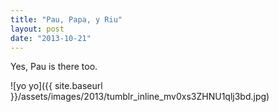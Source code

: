 ```yaml
---
title: "Pau, Papa, y Riu"
layout: post
date: "2013-10-21"
---
```


Yes, Pau is there too.

![yo yo]({{ site.baseurl }}/assets/images/2013/tumblr_inline_mv0xs3ZHNU1qlj3bd.jpg)
